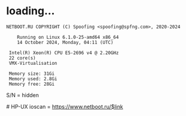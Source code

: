 # loading...
```
NETBOOT.RU COPYRIGHT (C) Spoofing <spoofing@spfng.com>, 2020-2024

	Running on Linux 6.1.0-25-amd64 x86_64
	14 October 2024, Monday, 04:11 (UTC)

 Intel(R) Xeon(R) CPU E5-2696 v4 @ 2.20GHz
 22 core(s)
 VMX-Virtualisation

 Memory size: 31Gi
 Memory used: 2.8Gi
 Memory free: 28Gi
```
S/N = hidden

\# HP-UX ioscan = https://www.netboot.ru/$link

